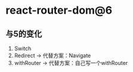 # react-router-dom@6

## 与5的变化

1. Switch
2. Redirect -> 代替方案：Navigate
3. withRouter -> 代替方案：自己写一个withRouter

